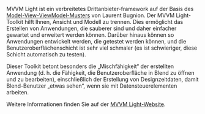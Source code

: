 ﻿MVVM Light ist ein verbreitetes Drittanbieter-framework auf der Basis des [Model-View-ViewModel-Musters](https://de.wikipedia.org/wiki/Model_View_ViewModel) von Laurent Bugnion. Der MVVM Light-Toolkit hilft Ihnen, Ansicht und Modell zu trennen. Dies ermöglicht das Erstellen von Anwendungen, die sauberer sind und daher einfacher gewartet und erweitert werden können. Darüber hinaus können so Anwendungen entwickelt werden, die getestet werden können, und die Benutzeroberflächenschicht ist sehr viel schmaler (es ist schwieriger, diese Schicht automatisch zu testen).

Dieser Toolkit betont besonders die „Mischfähigkeit“ der erstellten Anwendung (d. h. die Fähigkeit, die Benutzeroberfläche in Blend zu öffnen und zu bearbeiten), einschließlich der Erstellung von Designzeitdaten, damit Blend-Benutzer „etwas sehen“, wenn sie mit Datensteuerelementen arbeiten.

Weitere Informationen finden Sie auf der [MVVM Light-Website](http://www.mvvmlight.net/).
